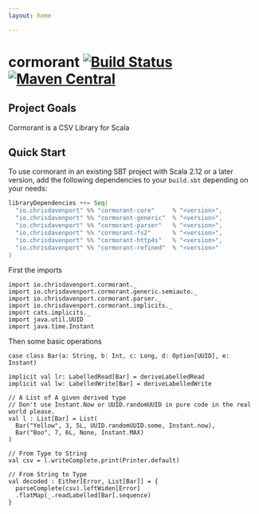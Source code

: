 ```yaml
---
layout: home

---
```

# cormorant [![Build Status](https://travis-ci.com/ChristopherDavenport/cormorant.svg?branch=master)](https://travis-ci.com/ChristopherDavenport/cormorant) [![Maven Central](https://maven-badges.herokuapp.com/maven-central/io.chrisdavenport/cormorant-core_2.12/badge.svg)](https://maven-badges.herokuapp.com/maven-central/io.chrisdavenport/cormorant-core_2.12)

## Project Goals

Cormorant is a CSV Library for Scala

## Quick Start

To use cormorant in an existing SBT project with Scala 2.12 or a later version, add the following dependencies to your
`build.sbt` depending on your needs:

```scala
libraryDependencies ++= Seq(
  "io.chrisdavenport" %% "cormorant-core"     % "<version>",
  "io.chrisdavenport" %% "cormorant-generic"  % "<version>",
  "io.chrisdavenport" %% "cormorant-parser"   % "<version>",
  "io.chrisdavenport" %% "cormorant-fs2"      % "<version>",
  "io.chrisdavenport" %% "cormorant-http4s"   % "<version>",
  "io.chrisdavenport" %% "cormorant-refined"  % "<version>"
)
```

First the imports

```tut:silent
import io.chrisdavenport.cormorant._
import io.chrisdavenport.cormorant.generic.semiauto._
import io.chrisdavenport.cormorant.parser._
import io.chrisdavenport.cormorant.implicits._
import cats.implicits._
import java.util.UUID
import java.time.Instant
```

Then some basic operations

```mdoc
case class Bar(a: String, b: Int, c: Long, d: Option[UUID], e: Instant)

implicit val lr: LabelledRead[Bar] = deriveLabelledRead
implicit val lw: LabelledWrite[Bar] = deriveLabelledWrite

// A List of A given derived type
// Don't use Instant.Now or UUID.randomUUID in pure code in the real world please.
val l : List[Bar] = List(
  Bar("Yellow", 3, 5L, UUID.randomUUID.some, Instant.now),
  Bar("Boo", 7, 6L, None, Instant.MAX)
)

// From Type to String
val csv = l.writeComplete.print(Printer.default)

// From String to Type
val decoded : Either[Error, List[Bar]] = {
  parseComplete(csv).leftWiden[Error]
  .flatMap(_.readLabelled[Bar].sequence)
}
```
